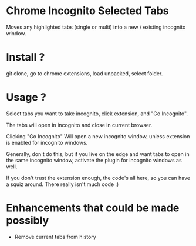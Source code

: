 # Chrome Incognito Selected Tabs
Moves any highlighted tabs (single or multi) into a new / existing incognito window. 

# Install ?
git clone, go to chrome extensions, load unpacked, select folder.

# Usage ?
Select tabs you want to take incognito, click extension, and "Go Incognito".

The tabs will open in incognito and close in current browser.

Clicking "Go Incognito" Will open a new incognito window, unless extension is enabled for incognito windows.

Generally, don't do this, but if you live on the edge and want tabs to open in the same incognito window, activate the plugin for incognito windows as well. 

If you don't trust the extension enough, the code's all here, so you can have a squiz around. There really isn't much code :) 


# Enhancements that could be made possibly

* Remove current tabs from history
